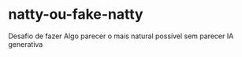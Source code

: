 # natty-ou-fake-natty
Desafio de fazer Algo parecer o mais natural possível sem parecer IA generativa
